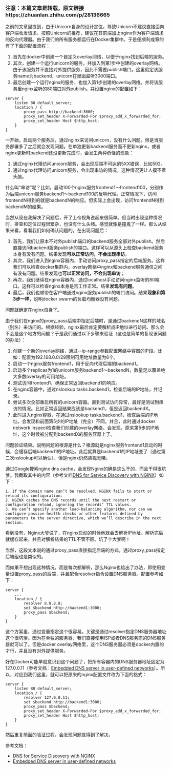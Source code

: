 

### 注意：本篇文章是转载，原文链接https://zhuanlan.zhihu.com/p/28136665


之前的文章里提到，由于Unicorn自身的设计定位，导致Unicorn不建议直接面向客户端收发请求。按照Unicorn的推荐，建议在其前端加上nginx作为客户端请求的反向代理器。由于我们的所有服务都运行在Docker集群中。于是便顺利成章的有了下面的配置流程：

1.  首先在docker中创建一个自定义overlay网络，以便于nginx找到后端的服务。
2.  其次，创建一个运行unicorn的服务，并加入到第1步中创建的overlay网络。由于该服务并不直接对外提供服务，因此不需要publish端口。这里假定该服务name为backend，unicorn在里面监听3000端口。
3.  最后创建一个运行nginx的服务，也加入第1步创建的overlay网络。并将该服务里nginx监听的80端口对外publish。并设置nginx的配置如下：

```nginx
server {
	listen 80 default_server;
	location / {
		proxy_pass http://backend:3000;
		proxy_set_header X-Forwarded-For $proxy_add_x_forwarded_for;
		proxy_set_header Host $http_host;
	}
}
```

一开始，启动两个服务后，通过nginx来访问unicorn，没有什么问题。但是当服务部署多了之后就会发现问题。在单独更新backend服务而不更新nginx，或者nginx更新时backend还没更新完成时，会发生两种奇怪的现象：

1.  通过nginx代理访问unicorn服务，会出现后端不可达的5XX错误，比如502。
2.  通过nginx代理访问unicorn服务，会出现串访的情况。这种情况更让人摸不着头脑。

什么叫“串访”呢？比如，启动100个nginx服务frontend1～frontend100，分别作为后端unicorn服务backend1～backend100的反响代理。正常情况下，访问frontendN得到的就是backendN的响应。但实际上会出现，访问frontendN得到backendM的结果。

当然从现在我解决了问题后，开了上帝视角说起来很简单。但当时出现这种情况时，排查和定位过程很繁杂，也没有什么头绪。感觉就像是撞鬼了一样。那么从结果来看，看看我们如何确认问题的。在出现问题后：

1.  首先，我们让原本不对外publish端口的backend服务全部对外publish。然后直接访问backend服务publish的端口。这样可以从源头上检查backend服务本身有没有问题。结果发现**可以正常访问，不会出现串访**。
2.  其次，我们进入到nginx容器内，手动访问proxy\_pass指定的后端服务。这样我们可以检查docker集群内，overlay网络中nginx和backend服务通信之间有没有问题。结果发现也**可以正常访问，不会出现串访**；
3.  再次，我们继续在nginx容器内，通过localhost手动访问nginx监听的80端口。这样可以检查nginx本身是否工作正常。结果**发现有问题**。
4.  最后，我们也顺带在客户端通过nginx服务publish的端口访问。结果**现象和第3步一样**，说明docker swarm的负载均衡器没有问题。

问题就确定在nginx自身了。

由于我们在nginx的proxy\_pass后端中指定后端时，是通过backendN这样的域名（别名）来访问的。根据经验，nginx最后肯定要解析成IP地址进行访问。那么会不会是这个地方的问题？于是我们通过以下步骤来验证（这也是简单的复现该问题的办法）：

1.  创建一个新的overlay网络，通过--ip-range参数配置网络中容器的IP段。比如：配置为192.168.0.0/29限制可用地址数量为6个。
2.  启动一个nginx服务frontend1，用于反向代理后端的backend1。
3.  启动多个replicas为1的unicorn服务backend1～backendN，数量足以覆盖绝大多数overlay的可用地址。
4.  测试访问frontend1，确保正常返回backend1的响应。
5.  在nginx容器中，通过nslookup tasks.backend1，检查后端的IP地址，并记录。
6.  尝试多次全部重启所有的unicorn容器。直到测试访问异常，最好是测试到串访的情况。比如正常返回结果应该是backend1，但是返回backendX。
7.  此时进入nginx容器，在通过nslookup tasks.backend1，检查后端的IP地址。会发现和前面第5步的IP地址（完全）不同。并且，此时通过docker network inspect检查我们创建的overlay网络。会发现，原来第5步的IP地址，这个时候被分配到backendX的服务容器上了。

问题验证结束。说明问题的根源是什么？根源就是nginx服务frontend1启动的时候，会缓存后端backend1的IP地址。此后就算是backend1的IP地址变了（通过第二次nslookup可以确认），但是nginx仍然熟视无睹。

通过Google搜索nginx dns cache，会发现Nginx的确是这么干的，而且干得很坑爹。我截取其中的内容（参考文档[DNS for Service Discovery with NGINX](https://link.zhihu.com/?target=https%3A//www.nginx.com/blog/dns-service-discovery-nginx-plus/)）如下：

```text
1. If the domain name can’t be resolved, NGINX fails to start or reload its configuration.
2. NGINX caches the DNS records until the next restart or configuration reload, ignoring the records’ TTL values.
3. We can’t specify another load‑balancing algorithm, nor can we configure passive health checks or other features defined by parameters to the server directive, which we’ll describe in the next section.

```

看到没有，Nginx大爷说了，在nginx启动的时候他就会去解析IP地址。解析完后就缓存起来，并且对解析结果的TTL不管不顾。坑了个大爹啊！

当然，这段文本说的通过proxy\_pass直接指定后端的方式。通过proxy\_pass指定后端组也是类似的。

而如果不想出现这种情况，而是每次都解析，那么Nginx也给出了办法，即使用变量设置proxy\_pass的后端，并且配合resolver指令设置DNS服务器。配置参考如下：

```nginx
server {
	...
	location / {
		resolver 8.8.8.8;
		set $backend http://backend1:3000;
		proxy_pass $backend;
	}
}
```

这个方案里，通过变量指定这个很容易。关键是通过resolver指定DNS服务器地址这个很坑爹。因为在单独的服务器，我们直接使用ISP或者DNS服务商的DNS服务器就可以了。但是docker overlay网络里，这个DNS服务器必须是docker内置的才行，并且没有对外提供服务。

好在Docker可能早就意识到这个问题了，把所有容器内的DNS服务器地址固定为127.0.0.11（参考文档：[Embedded DNS server in user-defined networks](https://link.zhihu.com/?target=https%3A//docs.docker.com/engine/userguide/networking/configure-dns/)）。所以，对应到我们这里，就可以把原来的nginx配置文件改为下面的格式：

```nginx
server {
	listen 80 default_server;
	location / {
		resolver 127.0.0.11;
		set $backend http://backend1:3000;
		proxy_pass $backend;
		proxy_set_header X-Forwarded-For $proxy_add_x_forwarded_for;
		proxy_set_header Host $http_host;
	}
}
```

然后重复前面的验证过程，会发现问题就得到了解决。

参考文档：

*   [DNS for Service Discovery with NGINX](https://link.zhihu.com/?target=https%3A//www.nginx.com/blog/dns-service-discovery-nginx-plus/)
*   [Embedded DNS server in user-defined networks](https://link.zhihu.com/?target=https%3A//docs.docker.com/engine/userguide/networking/configure-dns/)